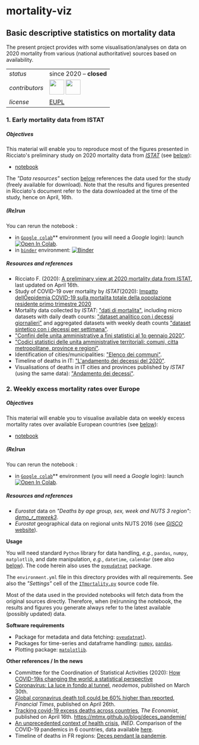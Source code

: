 mortality-viz
=============

Basic descriptive statistics on mortality data
--- 

The present project provides with some visualisation/analyses on data on 2020 mortality from various (national authoritative) sources based on availability. 

<table align="center">
    <!-- <tr> <td align="left"><i>documentation</i></td> <td align="left">available at: ...</td> </tr> -->
    <tr> <td align="left"><i>status</i></td> <td align="left">since 2020 &ndash; <b>closed</b></td></tr> 
    <tr> <td align="left"><i>contributors</i></td> 
    <td align="left" valign="middle">
<a href="https://github.com/fabioricciato"><img src="https://github.com/fabioricciato.png" width="40"></a>
<a href="https://github.com/gjacopo"><img src="https://github.com/gjacopo.png" width="40"></a>
</td> </tr> 
    <tr> <td align="left"><i>license</i></td> <td align="left"><a href="https://joinup.ec.europa.eu/sites/default/files/eupl1.1.-licence-en_0.pdfEUPL">EUPL</a> </td> </tr> 
</table>

### 1. Early mortality data from ISTAT

##### Objectives
This material will enable you to reproduce most of the figures presented in Ricciato's preliminary study on 2020 mortality data from [_ISTAT_](http://dati.istat.it) (see [below](#Resources-and-references)):

* [notebook](https://nbviewer.jupyter.org/github/gjacopo/morbstat/blob/master/01_preliminary_IT_study.ipynb)

The _"Data resources"_ section [below](#Data) references the data used for the study (freely available for download).  Note that the results and figures presented in Ricciato's document refer to the data downloaded at the time of the study, hence on April, 16th.

##### (Re)run 
You can rerun the notebook :
* in [`Google colab`](https://colab.research.google.com/)** environment (you will need a _Google_ login): launch [![Open In Colab](https://colab.research.google.com/assets/colab-badge.svg)](https://colab.research.google.com/github/gjacopo/morbstat/blob/master/01_preliminary_IT_study.ipynb).
* in [`binder`](https://mybinder.org) environment: [![Binder](https://mybinder.org/badge_logo.svg)](http://mybinder.org/v2/gh/eurostat/losstat/master?filepath=notebooks/01_preliminary_IT_study.ipynb) 

##### <a name="Resources-and-references"></a>Resources and references

* Ricciato F. (2020): [A preliminary view at 2020 mortality data from ISTAT](https://ec.europa.eu/eurostat/cros/content/preliminary-view-2020-mortality-data-istat), last updated on April 16th.
* Study of COVID-19 over mortality by _ISTAT_(2020): [Impatto dellÕepidemia COVID-19 sulla mortalita totale della popolazione residente primo trimestre 2020](https://www.istat.it/it/files//2020/05/Rapporto_Istat_ISS.pdf)
* Mortality data collected by _ISTAT_: ["dati di mortalita"](https://www.istat.it/it/archivio/240401), including micro datasets with daily death counts: ["dataset analitico con i decessi giornalieri"](https://www.istat.it/it/files//2020/03/comune-giorno.zip) and aggregated datasets with weekly death counts ["dataset sintetico con i decessi per settimana"](https://www.istat.it/it/files//2020/03/comuni-settimana.zip).
* ["Confini delle unita amministrative a fini statistici al 1o gennaio 2020"](https://www.istat.it/it/archivio/222527).
* ["Codici statistici delle unita amministrative territoriali: comuni, citta metropolitane, province e regioni"](https://www.istat.it/it/archivio/6789).
* Identification of cities/municipalities: ["Elenco dei communi"](https://www.istat.it/storage/codici-unita-amministrative/Elenco-comuni-italiani.csv).
* Timeline of deaths in IT: ["L'andamento dei decessi del 2020"](https://www.istat.it/it/files//2020/03/Decessi_2020_Nota.pdf).
* Visualisations of deaths in IT cities and provinces  published by _ISTAT_ (using the same data): ["Andamento dei decessi"](https://public.tableau.com/views/Mortalit_15858412215300/Mortalit).

### 2. Weekly excess mortality rates over Europe

##### Objectives
This material will enable you to visualise available data on weekly excess mortality rates over available European countries (see [below](#Resources-and-references)):

* [notebook](https://nbviewer.jupyter.org/github/gjacopo/morbstat/blob/master/02_mortality_european_regions.ipynb)

##### (Re)run 
You can rerun the notebook :

* in [`Google colab`](https://colab.research.google.com/)** environment (you will need a _Google_ login): launch [![Open In Colab](https://colab.research.google.com/assets/colab-badge.svg)](https://colab.research.google.com/github/gjacopo/morbstat/blob/master/02_mortality_european_regions.ipynb).

##### <a name="Resources-and-references"></a>Resources and references

* _Eurostat_ data on *"Deaths by age group, sex, week and NUTS 3 region"*: [*demo_r_mweek3*](https://appsso.eurostat.ec.europa.eu/nui/show.do?dataset=demo_r_mweek3&lang=en).
* _Eurostat_ geographical data on regional units NUTS 2016 (see [_GISCO_ website](https://ec.europa.eu/eurostat/web/gisco/geodata/reference-data/administrative-units-statistical-units/nuts)).

**Usage**
 
You will need standard `Python` library for data handling, _e.g._, `pandas`, `numpy`, `matplotlib`, and date manipulation, _e.g._, `datetime`, `calendar` (see also [below](#Software)). The code herein also uses the [`pyeudatnat`](https://github.com/eurostat/pyEUDatNat) package.

The `environment.yml` file in this directory provides with all requirements. See also the _"Settings"_ cell of the [`ITmortality.py`](ITmortality.py) source code file.
 
**<a name="Note"></a>**
 
Most of the data used in the provided notebooks will fetch data from the original sources directly. Therefore, when (re)running the notebook, the results and figures you generate always refer to the latest available (possibly updated) data. 
 
**<a name="Software"></a>Software requirements**

* Package for metadata and data fetching:  [`pyeudatnat`](https://github.com/eurostat/pyEUDatNat)).
* Packages for time-series and dataframe handling: [`numpy`](https://numpy.org), [`pandas`](http://pandas.pydata.org).
* Plotting package: [`matplotlib`](https://matplotlib.org).

**<a name="References"></a>Other references / In the news**

* Committee for the Coordination of Statistical Activities (2020): [How COVID-19is changing the world: a statistical perspective](https://unstats.un.org/unsd/ccsa/documents/covid19-report-ccsa.pdf)
* [Coronavirus: La luce in fondo al tunnel](https://www.neodemos.info/articoli/coronavirus-la-luce-in-fondo-al-tunnel/), _neodemos_, published on March 30th.
* [Global coronavirus death toll could be 60% higher than reported](https://www.ft.com/content/6bd88b7d-3386-4543-b2e9-0d5c6fac846c), _Financial Times_, published on April 26th.
* [Tracking covid-19 excess deaths across countries](https://www.economist.com/graphic-detail/2020/04/16/tracking-covid-19-excess-deaths-across-countries), _The Economist_, published on April 16th.
https://mtmx.github.io/blog/deces_pandemie/
* [An unprecedented context of health crisis](https://dc-covid.site.ined.fr/en/), _INED_. Comparison of the COVID-19 pandemics in 6 countries, data available [here](https://dc-covid.site.ined.fr/en/data/).
* Timeline of deaths in FR regions: [Deces pendant la pandemie](https://mtmx.github.io/blog/deces_pandemie/). 

<!-- of interest: https://colab.research.google.com/drive/1WikPfT-Zrelor-4Wh0EocB49akR7yIvY#scrollTo=CoMUgyp22zMm -->
